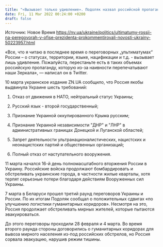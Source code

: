 ```yaml
---
title: "«Вызывает только удивление». Подоляк назвал российской пропагандой информацию СМИ о переговорных «ультиматумах» России"
date: Fri, 11 Mar 2022 00:24:00 +0200
draft: false
---
```

Источник: Новое Время https://nv.ua/ukraine/politics/ultimatumy-rossii-na-peregovorah-v-ofise-prezidenta-prokommentirovali-novosti-ukrainy-50223957.html


«Все, что я читаю в последнее время о переговорных „ультиматумах“ России – о статусах, территории, языке, нацификации и т.д. - вызывает лишь удивление. Пожалуйста, перестаньте есть в таких объемах российскую пропаганду, которую из-за наивности перепечатывают наши Зеркала», — написал он в Twitter.

10 марта украинское издание ZN.UA сообщило, что Россия якобы выдвинула Украине шесть требований:

1. Отказ от движения в НАТО, нейтральный статус Украины;

2. Русский язык - второй государственный;

3. Признание Украиной оккупированного Крыма русским;

4. Признание Украиной независимости "ДНР" и "ЛНР" в административных границах Донецкой и Луганской областей;

5. Запрет деятельности ультранационалистических, нацистских и неонацистских партий и общественных организаций;

6. Полный отказ от наступательного вооружения.

11 марта начался 16-й день полномасштабного вторжения России в Украину. Российские войска продолжают бомбардировать и обстреливать украинские города, в частности жилые кварталы, хотя терпят серьезные потери благодаря действиям Вооруженных сил Украины.

7 марта в Беларуси прошел третий раунд переговоров Украины и России. По их итогам Подоляк сообщал о положительных сдвигах «по улучшению логистики гуманитарных коридоров». Несмотря на это, Россия продолжает обстреливать мирных жителей, которые пытаются эвакуироваться.

До этого переговоры проходили 28 февраля и 4 марта. Во время второго раунда стороны договорились о гуманитарных коридорах для вывоза мирного населения из-под российских обстрелов, но Россия сорвала эвакуацию, нарушив режим тишины.
